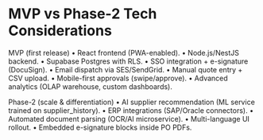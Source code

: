 # MVP vs Phase-2 Tech Considerations

MVP (first release)
	•	React frontend (PWA-enabled).
	•	Node.js/NestJS backend.
	•	Supabase Postgres with RLS.
	•	SSO integration + e-signature (DocuSign).
	•	Email dispatch via SES/SendGrid.
	•	Manual quote entry + CSV upload.
	•	Mobile-first approvals (swipe/approve).
	•	Advanced analytics (OLAP warehouse, custom dashboards).


Phase-2 (scale & differentiation)
	•	AI supplier recommendation (ML service trained on supplier_history).
	•	ERP integrations (SAP/Oracle connectors).
	•	Automated document parsing (OCR/AI microservice).
	•	Multi-language UI rollout.
	•	Embedded e-signature blocks inside PO PDFs.
